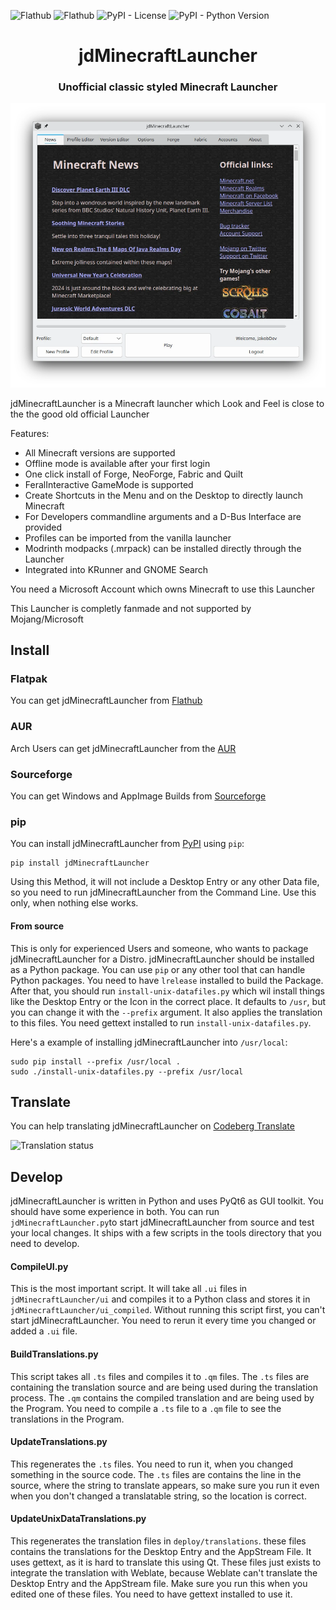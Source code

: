 ![Flathub](https://img.shields.io/flathub/downloads/page.codeberg.JakobDev.jdMinecraftLauncher)
![Flathub](https://img.shields.io/flathub/v/page.codeberg.JakobDev.jdMinecraftLauncher)
![PyPI - License](https://img.shields.io/pypi/l/jdMinecraftLauncher)
![PyPI - Python Version](https://img.shields.io/pypi/pyversions/jdMinecraftLauncher)

<h1 align="center">jdMinecraftLauncher</h1>

<h3 align="center">Unofficial classic styled Minecraft Launcher</h3>

<p align="center">
    <img alt="jdMinecraftLauncher" src="Screenshots/en/MainWindow.webp"/>
</p>

jdMinecraftLauncher is a Minecraft launcher which Look and Feel is close to the the good old official Launcher

Features:

- All Minecraft versions are supported
- Offline mode is available after your first login
- One click install of Forge, NeoForge, Fabric and Quilt
- FeralInteractive GameMode is supported
- Create Shortcuts in the Menu and on the Desktop to directly launch Minecraft
- For Developers commandline arguments and a D-Bus Interface are provided
- Profiles can be imported from the vanilla launcher
- Modrinth modpacks (.mrpack) can be installed directly through the Launcher
- Integrated into KRunner and GNOME Search

You need a Microsoft Account which owns Minecraft to use this Launcher

This Launcher is completly fanmade and not supported by Mojang/Microsoft
## Install

### Flatpak
You can get jdMinecraftLauncher from [Flathub](https://flathub.org/apps/details/page.codeberg.JakobDev.jdMinecraftLauncher)

### AUR
Arch Users can get jdMinecraftLauncher from the [AUR](https://aur.archlinux.org/packages/jdminecraftlauncher)

### Sourceforge
You can get Windows and AppImage Builds from [Sourceforge](https://sourceforge.net/projects/jdMinecraftLauncher)

### pip
You can install jdMinecraftLauncher from [PyPI](https://pypi.org/project/jdMinecraftLauncher) using `pip`:
```shell
pip install jdMinecraftLauncher
```
Using this Method, it will not include a Desktop Entry or any other Data file, so you need to run jdMinecraftLauncher from the Command Line.
Use this only, when nothing else works.

#### From source
This is only for experienced Users and someone, who wants to package jdMinecraftLauncher for a Distro.
jdMinecraftLauncher should be installed as a Python package.
You can use `pip` or any other tool that can handle Python packages.
You need to have `lrelease` installed to build the Package.
After that, you should run `install-unix-datafiles.py` which wil install things like the Desktop Entry or the Icon in the correct place.
It defaults to `/usr`, but you can change it with the `--prefix` argument.
It also applies the translation to this files.
You need gettext installed to run `install-unix-datafiles.py`.

Here's a example of installing jdMinecraftLauncher into `/usr/local`:
```shell
sudo pip install --prefix /usr/local .
sudo ./install-unix-datafiles.py --prefix /usr/local
```

## Translate
You can help translating jdMinecraftLauncher on [Codeberg Translate](https://translate.codeberg.org/projects/jdMinecraftLauncher)

![Translation status](https://translate.codeberg.org/widget/jdMinecraftLauncher/jdMinecraftLauncher/multi-auto.svg)

## Develop
jdMinecraftLauncher is written in Python and uses PyQt6 as GUI toolkit. You should have some experience in both.
You can run `jdMinecraftLauncher.py`to start jdMinecraftLauncher from source and test your local changes.
It ships with a few scripts in the tools directory that you need to develop.

#### CompileUI.py
This is the most important script. It will take all `.ui` files in `jdMinecraftLauncher/ui` and compiles it to a Python class
and stores it in `jdMinecraftLauncher/ui_compiled`. Without running this script first, you can't start jdMinecraftLauncher.
You need to rerun it every time you changed or added a `.ui` file.

#### BuildTranslations.py
This script takes all `.ts` files and compiles it to `.qm` files.
The `.ts` files are containing the translation source and are being used during the translation process.
The `.qm` contains the compiled translation and are being used by the Program.
You need to compile a `.ts` file to a `.qm` file to see the translations in the Program.

#### UpdateTranslations.py
This regenerates the `.ts` files. You need to run it, when you changed something in the source code.
The `.ts` files are contains the line in the source, where the string to translate appears,
so make sure you run it even when you don't changed a translatable string, so the location is correct.

####  UpdateUnixDataTranslations.py
This regenerates the translation files in `deploy/translations`. these files contains the translations for the Desktop Entry and the AppStream File.
It uses gettext, as it is hard to translate this using Qt.
These files just exists to integrate the translation with Weblate, because Weblate can't translate the Desktop Entry and the AppStream file.
Make sure you run this when you edited one of these files.
You need to have gettext installed to use it.
